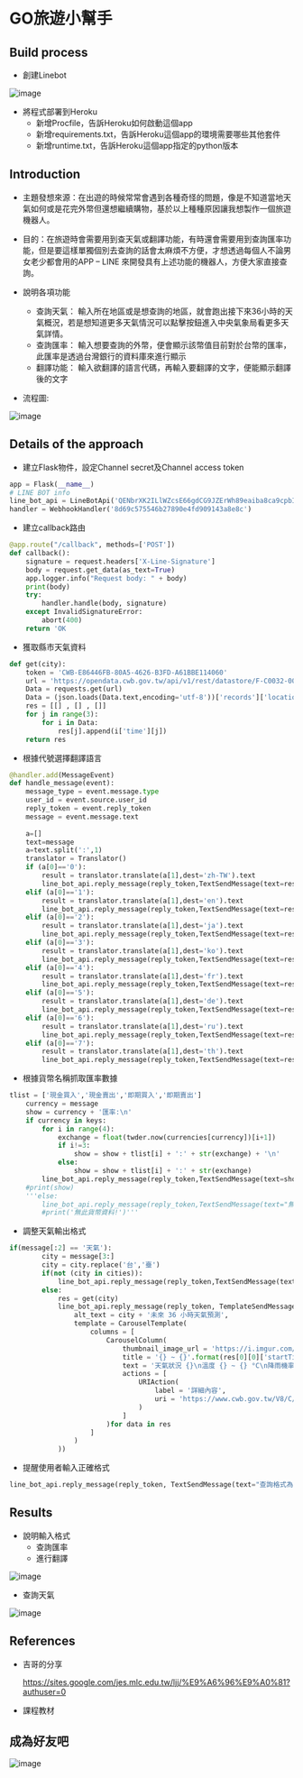 # GO旅遊小幫手
## Build process
* 創建Linebot

 ![image](https://user-images.githubusercontent.com/51864985/122884482-ca5fb580-d370-11eb-8523-c6831ffa07f4.png)

* 將程式部署到Heroku
  * 新增Procfile，告訴Heroku如何啟動這個app
  * 新增requirements.txt，告訴Heroku這個app的環境需要哪些其他套件
  * 新增runtime.txt，告訴Heroku這個app指定的python版本
## Introduction
* 主題發想來源：在出遊的時候常常會遇到各種奇怪的問題，像是不知道當地天氣如何或是花完外幣但還想繼續購物，基於以上種種原因讓我想製作一個旅遊機器人。

* 目的：在旅遊時會需要用到查天氣或翻譯功能，有時還會需要用到查詢匯率功能，但是要這樣單獨個別去查詢的話會太麻煩不方便，才想透過每個人不論男女老少都會用的APP – LINE 來開發具有上述功能的機器人，方便大家直接查詢。

* 說明各項功能
  * 查詢天氣：
    輸入所在地區或是想查詢的地區，就會跑出接下來36小時的天氣概況，若是想知道更多天氣情況可以點擊按鈕進入中央氣象局看更多天氣詳情。
  * 查詢匯率：
    輸入想要查詢的外幣，便會顯示該幣值目前對於台幣的匯率，此匯率是透過台灣銀行的資料庫來進行顯示
  * 翻譯功能：
    輸入欲翻譯的語言代碼，再輸入要翻譯的文字，便能顯示翻譯後的文字

* 流程圖:

 ![image](https://user-images.githubusercontent.com/51864985/122882701-0a259d80-d36f-11eb-8383-397ca6b36065.png)
## Details of the approach
* 建立Flask物件，設定Channel secret及Channel access token
```python
app = Flask(__name__)
# LINE BOT info
line_bot_api = LineBotApi('QENbrXK2ILlWZcsE66gdCG9JZErWh89eaiba8ca9cpbIg+Ief6A6XgOuXIQlB0Z0D6InAMaZeoUf2wp7O9CZFNtZP5CNUW6JxRqOtJLczNGI/za2aNxvPUgAwDDe99vIQPzP7A9ckaS95cSN6oaSKQdB04t89/1O/w1cDnyilFU=')
handler = WebhookHandler('8d69c575546b27890e4fd909143a8e8c')
```
* 建立callback路由
```python
@app.route("/callback", methods=['POST'])
def callback():
    signature = request.headers['X-Line-Signature']
    body = request.get_data(as_text=True)
    app.logger.info("Request body: " + body)
    print(body)
    try:
        handler.handle(body, signature)
    except InvalidSignatureError:
        abort(400)
    return 'OK
```
* 獲取縣市天氣資料
```python
def get(city):
    token = 'CWB-E86446FB-80A5-4626-B3FD-A61BBE114060'
    url = 'https://opendata.cwb.gov.tw/api/v1/rest/datastore/F-C0032-001?Authorization=' + token + '&format=JSON&locationName=' + str(city)
    Data = requests.get(url)
    Data = (json.loads(Data.text,encoding='utf-8'))['records']['location'][0]['weatherElement']
    res = [[] , [] , []]
    for j in range(3):
        for i in Data:
            res[j].append(i['time'][j])
    return res
```
* 根據代號選擇翻譯語言
```python
@handler.add(MessageEvent)
def handle_message(event):
    message_type = event.message.type
    user_id = event.source.user_id
    reply_token = event.reply_token
    message = event.message.text
    
    a=[]
    text=message
    a=text.split(':',1)
    translator = Translator()
    if (a[0]=='0'):
        result = translator.translate(a[1],dest='zh-TW').text
        line_bot_api.reply_message(reply_token,TextSendMessage(text=result))
    elif (a[0]=='1'):
        result = translator.translate(a[1],dest='en').text
        line_bot_api.reply_message(reply_token,TextSendMessage(text=result))
    elif (a[0]=='2'):
        result = translator.translate(a[1],dest='ja').text
        line_bot_api.reply_message(reply_token,TextSendMessage(text=result))
    elif (a[0]=='3'):
        result = translator.translate(a[1],dest='ko').text
        line_bot_api.reply_message(reply_token,TextSendMessage(text=result))
    elif (a[0]=='4'):
        result = translator.translate(a[1],dest='fr').text
        line_bot_api.reply_message(reply_token,TextSendMessage(text=result))
    elif (a[0]=='5'):
        result = translator.translate(a[1],dest='de').text
        line_bot_api.reply_message(reply_token,TextSendMessage(text=result))
    elif (a[0]=='6'):
        result = translator.translate(a[1],dest='ru').text
        line_bot_api.reply_message(reply_token,TextSendMessage(text=result))
    elif (a[0]=='7'):
        result = translator.translate(a[1],dest='th').text
        line_bot_api.reply_message(reply_token,TextSendMessage(text=result))
```
* 根據貨幣名稱抓取匯率數據
```python
tlist = ['現金買入','現金賣出','即期買入','即期賣出']
    currency = message
    show = currency + '匯率:\n'
    if currency in keys:
        for i in range(4):
            exchange = float(twder.now(currencies[currency])[i+1])
            if i!=3:
                show = show + tlist[i] + ':' + str(exchange) + '\n'
            else:
                show = show + tlist[i] + ':' + str(exchange)
        line_bot_api.reply_message(reply_token,TextSendMessage(text=show))
    #print(show)
    '''else:
        line_bot_api.reply_message(reply_token,TextSendMessage(text="無此貨幣資料!"))
        #print('無此貨幣資料!')'''
```
* 調整天氣輸出格式
```python
if(message[:2] == '天氣'):
        city = message[3:]
        city = city.replace('台','臺')
        if(not (city in cities)):
            line_bot_api.reply_message(reply_token,TextSendMessage(text="查詢格式為: 天氣 縣市"))
        else:
            res = get(city)
            line_bot_api.reply_message(reply_token, TemplateSendMessage(
                alt_text = city + '未來 36 小時天氣預測',
                template = CarouselTemplate(
                    columns = [
                        CarouselColumn(
                            thumbnail_image_url = 'https://i.imgur.com/Ex3Opfo.png',
                            title = '{} ~ {}'.format(res[0][0]['startTime'][5:-3],res[0][0]['endTime'][5:-3]),
                            text = '天氣狀況 {}\n溫度 {} ~ {} °C\n降雨機率 {}'.format(data[0]['parameter']['parameterName'],data[2]['parameter']['parameterName'],data[4]['parameter']['parameterName'],data[1]['parameter']['parameterName']),
                            actions = [
                                URIAction(
                                    label = '詳細內容',
                                    uri = 'https://www.cwb.gov.tw/V8/C/W/County/index.html'
                                )
                            ]
                        )for data in res
                    ]
                )
            ))
```
* 提醒使用者輸入正確格式
```python
line_bot_api.reply_message(reply_token, TextSendMessage(text="查詢格式為: 天氣 縣市\n輸入貨幣名稱 ex:美元、歐元\n翻譯格式:\n中文 0:欲翻譯之句子\n英文 1:欲翻譯之句子\n日文 2:欲翻譯之句子\n韓文 3:欲翻譯之句子\n法文 4:欲翻譯之句子\n德文 5:欲翻譯之句子\n俄文 6:欲翻譯之句子\n泰文 7:欲翻譯之句子"))
```
## Results
* 說明輸入格式
  * 查詢匯率
  * 進行翻譯

![image](https://user-images.githubusercontent.com/51864985/122893195-af913f00-d378-11eb-89b6-20e2d36ccc07.png)

  * 查詢天氣

![image](https://user-images.githubusercontent.com/51864985/122893093-94beca80-d378-11eb-9889-b68afa65eb68.png)
## References
* 吉哥的分享

  https://sites.google.com/jes.mlc.edu.tw/ljj/%E9%A6%96%E9%A0%81?authuser=0
* 課程教材
## 成為好友吧
![image](https://user-images.githubusercontent.com/51864985/122883500-d8f99d00-d36f-11eb-899c-0bd98c71e570.png)
